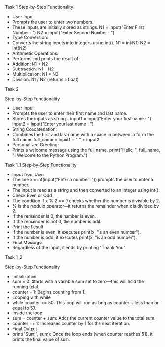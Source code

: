 Task 1 
 Step-by-Step Functionality
- User Input:
- Prompts the user to enter two numbers.
- These inputs are initially stored as strings.
N1 = input("Enter First Number : ")
N2 = input("Enter Second Number : ")
- Type Conversion:
- Converts the string inputs into integers using int().
N1 = int(N1)
N2 = int(N2)
- Arithmetic Operations:
- Performs and prints the result of:
- Addition: N1 + N2
- Subtraction: N1 - N2
- Multiplication: N1 * N2
- Division: N1 / N2 (returns a float)


Task 2

 Step-by-Step Functionality
- User Input:
- Prompts the user to enter their first name and last name.
- Stores the inputs as strings.
input1 = input("Enter your first name : ")
input2 = input("Enter your last name : ")
- String Concatenation:
- Combines the first and last name with a space in between to form the full name.
full_name = input1 + " " + input2
- Personalized Greeting:
- Prints a welcome message using the full name.
print("Hello, ", full_name, "! Welcome to the Python Program.")


Task 1_1
 Step-by-Step Functionality
- Input from User
- The line x = int(input("Enter a number :")) prompts the user to enter a number.
- The input is read as a string and then converted to an integer using int().
- Check Even or Odd
- The condition if x % 2 == 0 checks whether the number is divisible by 2.
- % is the modulo operator—it returns the remainder when x is divided by 2.
- If the remainder is 0, the number is even.
- If the remainder is not 0, the number is odd.
- Print the Result
- If the number is even, it executes print(x, "is an even number").
- If the number is odd, it executes print(x, "is an odd number").
- Final Message
- Regardless of the input, it ends by printing "Thank You".

Task 1_2

 Step-by-Step Functionality
- Initialization
- sum = 0: Starts with a variable sum set to zero—this will hold the running total.
- counter = 1: Begins counting from 1.
- Looping with while
- while counter <= 50: This loop will run as long as counter is less than or equal to 50.
- Inside the loop:
- sum = counter + sum: Adds the current counter value to the total sum.
- counter += 1: Increases counter by 1 for the next iteration.
- Final Output
- print("Sum:", sum): Once the loop ends (when counter reaches 51), it prints the final value of sum.







